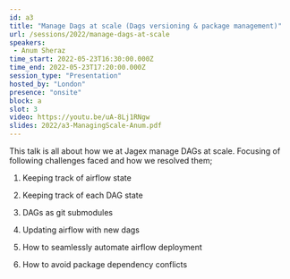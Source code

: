 ```yaml
---
id: a3
title: "Manage Dags at scale (Dags versioning & package management)"
url: /sessions/2022/manage-dags-at-scale
speakers:
 - Anum Sheraz
time_start: 2022-05-23T16:30:00.000Z
time_end: 2022-05-23T17:20:00.000Z
session_type: "Presentation"
hosted_by: "London"
presence: "onsite"
block: a
slot: 3
video: https://youtu.be/uA-8Lj1RNgw
slides: 2022/a3-ManagingScale-Anum.pdf
---
```


This talk is all about how we at Jagex manage DAGs at scale. Focusing of following challenges faced and how we resolved them; 
 
 1. Keeping track of airflow state
 
 2. Keeping track of each DAG state
 
 3. DAGs as git submodules
 
 4. Updating airflow with new dags
 
 5. How to seamlessly automate airflow deployment 
 
 6. How to avoid package dependency conflicts